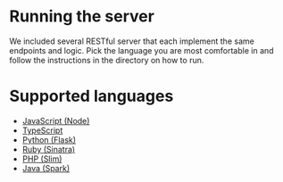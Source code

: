 # Running the server

We included several RESTful server that each implement the same endpoints and logic.
Pick the language you are most comfortable in and follow the instructions in the directory on how to run.

# Supported languages

- [JavaScript (Node)](node/README.md)
- [TypeScript](typescript/README.md)
- [Python (Flask)](python/README.md)
- [Ruby (Sinatra)](ruby/README.md)
- [PHP (Slim)](php/README.md)
- [Java (Spark)](java/README.md)
